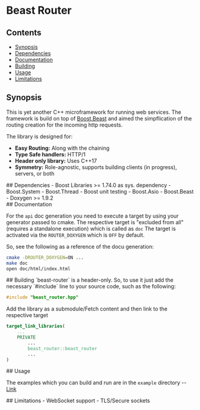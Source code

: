 # Beast Router

## Contents

- [Synopsis](#synopsis)
- [Dependencies](#dependencies)
- [Documentation](#documentation)
- [Building](#building)
- [Usage](#usage)
- [Limitations](#limitations)

<div id="synopsis" />

## Synopsis

This is yet another C++ microframework for running web services.
The framework is build on top of [Boost.Beast](https://github.com/boostorg/beast) and aimed the
simpflication of the routing creation for the incoming http requests.

The library is designed for:
- **Easy Routing:** Along with the chaining
- **Type Safe handlers:** HTTP/1
- **Header only library:** Uses C++17
- **Symmetry:** Role-agnostic, supports building clients (in progress), servers, or both

<div id="dependencies" />
## Dependencies
- Boost Libraries >= 1.74.0 as sys. dependency
	- Boost.System
	- Boost.Thread
	- Boost unit testing
	- Boost.Asio
	- Boost.Beast
- Doxygen >= 1.9.2

<div id="documentation" />
## Documentation

For the `api` doc generation you need to execute a target by using your generator passed to cmake.
The respective target is "excluded from all" (requires a standalone execution) which is called as `doc`
The target is activated via the `ROUTER_DOXYGEN` which is `OFF` by default.

So, see the following as a reference of the docu generation:

```bash
cmake -DROUTER_DOXYGEN=ON ...
make doc
open doc/html/index.html
```

<div id="building" />
## Building
`beast-router` is a header-only. So, to use it just add the necessary `#include` line to your source code, such as the following:

```cpp
#include "beast_router.hpp"
```

Add the library as a submodule/Fetch content and then link to the respective target

```cmake
target_link_libraries(
	...
	PRIVATE
		...
		beast_router::beast_router
		...
)
```

<div id="usage" />
## Usage

The examples which you can build and run are in the `example` directory -- [Link](https://github.com/osydunenko/beast-router/tree/main/examples)

<div id="limitations" />
## Limitations
- WebSocket support
- TLS/Secure sockets
